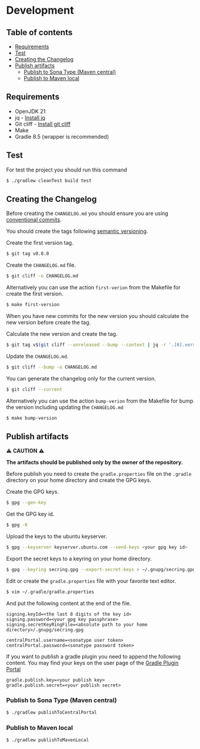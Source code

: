 # Development

## Table of contents

* [Requirements](#requirements)
* [Test](#test)
* [Creating the Changelog](#creating-the-changelog)
* [Publish artifacts](#publish-artifacts)
    * [Publish to Sona Type (Maven central)](#publish-to-sona-type-maven-central)
    * [Publish to Maven local](#publish-to-maven-local)

## Requirements

* OpenJDK 21
* jq - [Install jq](https://jqlang.github.io/jq/download/)
* Git cliff - [Install git cliff](install-git-cliff.md)
* Make
* Gradle 8.5 (wrapper is recommended)

## Test

For test the project you should run this command

```sh
$ ./gradlew cleanTest build test
```

## Creating the Changelog

Before creating the `CHANGELOG.md` you should ensure you are using [conventional commits](https://www.conventionalcommits.org/en/v1.0.0/).

You should create the tags following [semantic versioning](https://semver.org/).

Create the first version tag.
```sh
$ git tag v0.0.0
```

Create the `CHANGELOG.md` file.
```sh
$ git cliff -o CHANGELOG.md
```

Alternatively you can use the action `first-verion` from the Makefile for create the first version.

```sh
$ make first-version
```

When you have new commits for the new version you should calculate the new version before create the tag.

Calculate the new version and create the tag.
```sh
$ git tag v$(git cliff --unreleased --bump --context | jq -r '.[0].version')
```

Update the `CHANGELOG.md`.
```sh
$ git cliff --bump -o CHANGELOG.md
```

You can generate the changelog only for the current version.
```sh
$ git cliff --current
```

Alternatively you can use the action `bump-verion` from the Makefile for bump the version including updating the `CHANGELOG.md`
```sh
$ make bump-version
```

## Publish artifacts

⚠️ **CAUTION** ⚠️

**The artifacts should be published only by the owner of the repository.**

Before publish you need to create the `gradle.properties` file on the `.gradle` directory on your home directory
and create the GPG keys.

Create the GPG keys.
```sh
$ gpg --gen-key
```

Get the GPG key id.
```sh
$ gpg -K
```

Upload the keys to the ubuntu keyserver.
```sh
$ gpg --keyserver keyserver.ubuntu.com --send-keys <your gpg key id>
```

Export the secret keys to a keyring on your home directory.
```sh
$ gpg --keyring secring.gpg --export-secret-keys > ~/.gnupg/secring.gpg
```

Edit or create the `gradle.properties` file with your favorite text editor.
```sh
$ vim ~/.gradle/gradle.properties
```

And put the following content at the end of the file.
```text
signing.keyId=<the last 8 digits of the key id>
signing.password=<your gpg key passphrase>
signing.secretKeyRingFile=<absolute path to your home directory>/.gnupg/secring.gpg

centralPortal.username=<sonatype user token>
centralPortal.password=<sonatype password token>
```

If you want to publish a gradle plugin you need to append the following content.
You may find your keys on the user page of the [Gradle Plugin Portal](https://plugins.gradle.org/)
```text
gradle.publish.key=<your publish key>
gradle.publish.secret=<your publish secret>
```

### Publish to Sona Type (Maven central)

```sh
$ ./gradlew publishToCentralPortal
```

### Publish to Maven local

```sh
$ ./gradlew publishToMavenLocal
```
